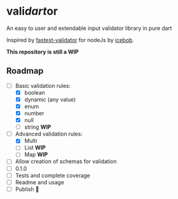 # vali*dart*or

An easy to user and extendable input validator library in pure dart

Inspired by [fastest-validator](https://github.com/icebob/fastest-validator) for nodeJs by [icebob](https://github.com/icebob).

**This repository is still a WIP**

## Roadmap
- [ ] Basic validation rules:
    - [x] boolean
    - [x] dynamic (any value)
    - [X] enum
    - [X] number
    - [X] null
    - [ ] string **WIP**
- [ ] Advanced validation rules:
    - [X] Multi
    - [ ] List **WIP**
    - [ ] Map **WIP**
- [ ] Allow creation of schemas for validation
- [ ] 0.1.0
- [ ] Tests and complete coverage
- [ ] Readme and usage
- [ ] Publish 🎉